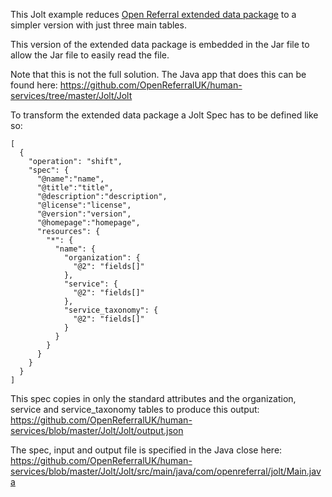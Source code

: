 This Jolt example reduces [Open Referral extended data package](https://github.com/OpenReferralUK/human-services/blob/master/Jolt/Jolt/src/main/resources/ExtendedDataPackage.json) to a simpler version with just three main tables.

This version of the extended data package is embedded in the Jar file to allow the Jar file to easily read the file.

Note that this is not the full solution. The Java app that does this can be found here: https://github.com/OpenReferralUK/human-services/tree/master/Jolt/Jolt

To transform the extended data package a Jolt Spec has to be defined like so:

```` 
[
  {
    "operation": "shift",
    "spec": {
      "@name":"name",
      "@title":"title",
      "@description":"description",
      "@license":"license",
      "@version":"version",
      "@homepage":"homepage",
      "resources": {
        "*": {
          "name": {
            "organization": {
              "@2": "fields[]"
            },
            "service": {
              "@2": "fields[]"
            },
            "service_taxonomy": {
              "@2": "fields[]"
            }
          }
        }
      }
    }
  }
]
````

This spec copies in only the standard attributes and the organization, service and service_taxonomy tables to produce this output: https://github.com/OpenReferralUK/human-services/blob/master/Jolt/Jolt/output.json

The spec, input and output file is specified in the Java close here: https://github.com/OpenReferralUK/human-services/blob/master/Jolt/Jolt/src/main/java/com/openreferral/jolt/Main.java
